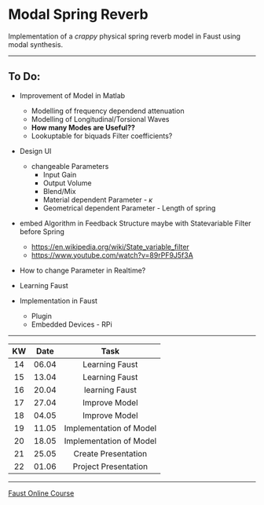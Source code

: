 # Modal Spring Reverb

Implementation of a *crappy* physical spring reverb model in Faust using modal synthesis.

---

## To Do:

* Improvement of Model in Matlab
   * Modelling of frequency dependend attenuation
   * Modelling of Longitudinal/Torsional Waves
   * **How many Modes are Useful??**
   * Lookuptable for biquads Filter coefficients?
* Design UI
  * changeable Parameters
    * Input Gain
    * Output Volume
    * Blend/Mix
    * Material dependent Parameter - $\kappa$
    * Geometrical dependent Parameter - Length of spring  
* embed Algorithm in Feedback Structure maybe with Statevariable Filter before Spring
  * https://en.wikipedia.org/wiki/State_variable_filter
  * https://www.youtube.com/watch?v=89rPF9J5f3A    
* How to change Parameter in Realtime?   

* Learning Faust
* Implementation in Faust
   * Plugin
   * Embedded Devices - RPi

---

| KW | Date   | Task                    |
|:-: | :-:	  | :-:	                    |
| 14 | 06.04 	| Learning Faust  	      |
| 15 | 13.04  | Learning Faust 	        |
| 16 | 20.04  | learning Faust 	        |
| 17 | 27.04  | Improve Model  	        |
| 18 | 04.05  | Improve Model  	        |
| 19 | 11.05  | Implementation of Model |
| 20 | 18.05  | Implementation of Model |   
| 21 | 25.05  | Create Presentation     |
| 22 | 01.06  | Project Presentation    |

---

[Faust Online Course](https://ccrma.stanford.edu/~rmichon/faustWorkshops/course2015/)
